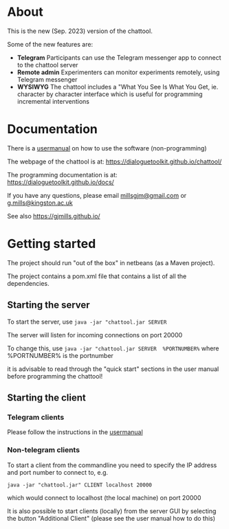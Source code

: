 # About

This is the new (Sep. 2023) version of the chattool.

Some of the new features are:

- **Telegram** Participants can use the Telegram messenger app to connect to the chattool server
- **Remote admin** Experimenters can monitor experiments remotely, using Telegram messenger
- **WYSIWYG** The chattool includes a "What You See Is What You Get, ie. character by character interface which is useful for programming incremental interventions


# Documentation

There is a [usermanual](docs/usermanual/usermanual.pdf) on how to use the software (non-programming)

The webpage of the chattool is at: https://dialoguetoolkit.github.io/chattool/

The programming documentation is at:   https://dialoguetoolkit.github.io/docs/

If you have any questions, please email millsgjm@gmail.com or g.mills@kingston.ac.uk

See also https://gjmills.github.io/



# Getting started

The project should run "out of the box" in netbeans (as a Maven project).

The project contains a pom.xml file that contains a list of all the dependencies.

## Starting the server

To start the server, use ```java -jar "chattool.jar SERVER``` 

The server will listen for incoming connections on port 20000

To change this, use ```java -jar "chattool.jar SERVER  %PORTNUMBER%```  where %PORTNUMBER% is the portnumber

it is advisable to read through the "quick start" sections in the user manual before programming the chattool!


## Starting the client 

### Telegram clients

Please follow the instructions in the [usermanual](docs/usermanual/usermanual.pdf)

### Non-telegram clients

To start a client from the commandline you need to specify the IP address and port number to connect to, e.g.

```java -jar "chattool.jar" CLIENT localhost 20000```

which would connect to localhost (the local machine) on port 20000

It is also possible to start clients (locally) from the server GUI by selecting the button "Additional Client"  (please see the user manual how to do this)



